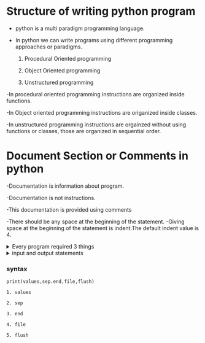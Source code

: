 # Structure of writing python program

- python is a multi paradigm programming language.

- In python we can write programs using different programming approaches or paradigms.

   1. Procedural Oriented programming
   
   2. Object Oriented programming
   
   3. Unstructured programming

-In procedural oriented programming instructions are organized inside functions.

-In Object oriented programming instructions are origanized inside classes.

-In unstructured programming instructions are orgainzed without using  functions or classes, those are organized in sequential order.

# Document Section or Comments in python

-Documentation is information about program.

-Documentation is not instructions.

-This documentation is provided using comments

-There should be any space at the beginning of the statement.
-Giving space at the beginning of the statement is indent.The default indent value is 4.

<details>
  <summary>Every program required 3 things</summary>
  
  `1. input`: Data or information given to program is called input. Input is given by using various sources (keyboard. File, Scanner, Database etc.,).

  `2. process`: Performing operations on input data

  `3. output`: Processed information is called output/Result. This output is display on monitor/console, printer, file or database or any other program. In output is data is moved outside the program.
</details>

<details>
  <summary>input and output statements</summary>
  
  `1. input()`

  `2. print()`

  - print(),input() are called predefined functions. These functions are provided by 
  python library (built-ins).
  
   `print()`

   - It is a built function of python
   - This function is used to perform standard output operation.
   - This function is used to print data or information on console/monitor.
   
</details>

### syntax
```
print(values,sep.end,file,flush)

```
`1. values`

`2. sep`

`3. end`

`4. file`

`5. flush`
